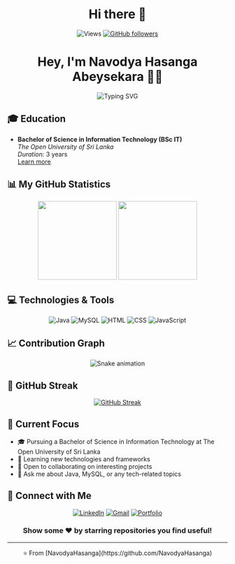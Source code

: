 <h1 align="center">Hi there 👋</h1>

<div align="center">
  
  ![Views](https://komarev.com/ghpvc/?username=NavodyaHasanga&color=blueviolet)
  [![GitHub followers](https://img.shields.io/github/followers/NavodyaHasanga?style=social)](https://github.com/NavodyaHasanga)

</div>

<h1 align="center">Hey, I'm Navodya Hasanga Abeysekara 👨‍💻</h1>

<p align="center">
  <img src="https://readme-typing-svg.herokuapp.com?font=Fira+Code&pause=1000&color=7E3ACE&center=true&vCenter=true&width=435&lines=Software+Development+Student;Tech+Enthusiast;Always+Learning" alt="Typing SVG" />
</p>

## 🎓 Education

- **Bachelor of Science in Information Technology (BSc IT)**  
  *The Open University of Sri Lanka*  
  *Duration:* 3 years  
  [Learn more](https://ou.ac.lk/nsc/programme/bscit/)

## 📊 My GitHub Statistics

<div align="center">
  <img height="180em" src="https://github-readme-stats.vercel.app/api?username=NavodyaHasanga&show_icons=true&theme=tokyonight&include_all_commits=true&count_private=true"/>
  <img height="180em" src="https://github-readme-stats.vercel.app/api/top-langs/?username=NavodyaHasanga&layout=compact&langs_count=8&theme=tokyonight"/>
</div>

## 💻 Technologies & Tools

<div align="center">
  
  ![Java](https://img.shields.io/badge/-Java-007396?style=for-the-badge&logo=java&logoColor=white)
  ![MySQL](https://img.shields.io/badge/-MySQL-4479A1?style=for-the-badge&logo=mysql&logoColor=white)
  ![HTML](https://img.shields.io/badge/-HTML5-E34F26?style=for-the-badge&logo=html5&logoColor=white)
  ![CSS](https://img.shields.io/badge/-CSS3-1572B6?style=for-the-badge&logo=css3&logoColor=white)
  ![JavaScript](https://img.shields.io/badge/-JavaScript-F7DF1E?style=for-the-badge&logo=javascript&logoColor=black)
  
</div>

## 📈 Contribution Graph

<div align="center">
  
  ![Snake animation](https://github.com/NavodyaHasanga/NavodyaHasanga/blob/output/github-contribution-grid-snake.svg)
  
</div>

## 🌟 GitHub Streak

<div align="center">
  
  [![GitHub Streak](http://github-readme-streak-stats.herokuapp.com?user=NavodyaHasanga&theme=tokyonight)](https://git.io/streak-stats)
  
</div>

## 🎯 Current Focus

- 🎓 Pursuing a Bachelor of Science in Information Technology at The Open University of Sri Lanka
- 🌱 Learning new technologies and frameworks
- 👯 Open to collaborating on interesting projects
- 💬 Ask me about Java, MySQL, or any tech-related topics

## 🤝 Connect with Me

<div align="center">
  
  [![LinkedIn](https://img.shields.io/badge/LinkedIn-%230077B5.svg?style=for-the-badge&logo=linkedin&logoColor=white)](https://linkedin.com/in/navodya-hasanga)
  [![Gmail](https://img.shields.io/badge/Gmail-%23EA4335.svg?style=for-the-badge&logo=gmail&logoColor=white)](mailto:navodya.hasanga@gmail.com)
  [![Portfolio](https://img.shields.io/badge/Portfolio-%23000000.svg?style=for-the-badge&logo=firefox&logoColor=white)](https://navodyahasanga.github.io/portfolio)

</div>

<div align="center">
  
  ### Show some ❤️ by starring repositories you find useful!
  
</div>

---

<div align="center">⭐️ From [NavodyaHasanga](https://github.com/NavodyaHasanga)</div>
